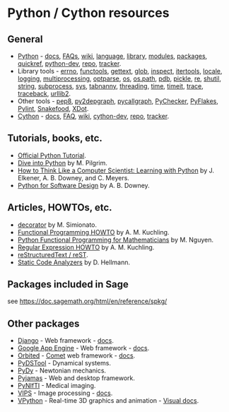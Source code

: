 

# Python / Cython resources


## General

* <a class="http" href="http://www.python.org">Python</a> - <a class="http" href="http://docs.python.org">docs</a>, <a class="http" href="http://www.python.org/doc/faq/">FAQs</a>, <a class="http" href="http://wiki.python.org/moin/">wiki</a>, <a class="http" href="http://docs.python.org/reference/">language</a>, <a class="http" href="http://docs.python.org/library/">library</a>, <a class="http" href="http://docs.python.org/modindex.html">modules</a>, <a class="http" href="http://pypi.python.org/pypi">packages</a>, <a class="http" href="http://rgruet.free.fr/#QuickRef">quickref</a>, <a class="http" href="http://dir.gmane.org/gmane.comp.python.devel">python-dev</a>, <a class="http" href="http://svn.python.org/view/">repo</a>, <a class="http" href="http://bugs.python.org/">tracker</a>. 
* Library tools - <a class="http" href="http://docs.python.org/library/errno.html">errno</a>, <a class="http" href="http://docs.python.org/library/functools.html">functools</a>, <a class="http" href="http://docs.python.org/library/gettext.html">gettext</a>, <a class="http" href="http://docs.python.org/library/glob.html">glob</a>, <a class="http" href="http://docs.python.org/library/inspect.html">inspect</a>, <a class="http" href="http://docs.python.org/library/itertools.html">itertools</a>, <a class="http" href="http://docs.python.org/library/locale.html">locale</a>, <a class="http" href="http://docs.python.org/library/logging.html">logging</a>, <a class="http" href="http://docs.python.org/library/multiprocessing.html">multiprocessing</a>, <a class="http" href="http://docs.python.org/library/optparse.html">optparse</a>, <a class="http" href="http://docs.python.org/library/os.html">os</a>, <a class="http" href="http://docs.python.org/library/os.path.html">os.path</a>, <a class="http" href="http://docs.python.org/library/pdb.html">pdb</a>, <a class="http" href="http://docs.python.org/library/pickle.html">pickle</a>, <a class="http" href="http://docs.python.org/library/re.html">re</a>, <a class="http" href="http://docs.python.org/library/shutil.html">shutil</a>, <a class="http" href="http://docs.python.org/library/string.html">string</a>, <a class="http" href="http://docs.python.org/library/subprocess.html">subprocess</a>, <a class="http" href="http://docs.python.org/library/sys.html">sys</a>, <a class="http" href="http://docs.python.org/library/tabnanny.html">tabnanny</a>, <a class="http" href="http://docs.python.org/library/threading.html">threading</a>, <a class="http" href="http://docs.python.org/library/time.html">time</a>, <a class="http" href="http://docs.python.org/library/timeit.html">timeit</a>, <a class="http" href="http://docs.python.org/library/trace.html">trace</a>, <a class="http" href="http://docs.python.org/library/traceback.html">traceback</a>, <a class="http" href="http://docs.python.org/library/urllib2.html">urllib2</a>. 
* Other tools - <a class="http" href="http://pypi.python.org/pypi/pep8/">pep8</a>, <a class="http" href="http://www.tarind.com/depgraph.html">py2depgraph</a>, <a class="http" href="http://pycallgraph.slowchop.com/">pycallgraph</a>, <a class="http" href="http://pychecker.sourceforge.net/">PyChecker</a>, <a class="http" href="http://divmod.org/trac/wiki/DivmodPyflakes">PyFlakes</a>, <a class="http" href="http://www.logilab.org/project/pylint">Pylint</a>, <a class="http" href="http://furius.ca/snakefood/">Snakefood</a>, <a class="http" href="http://code.google.com/p/jrfonseca/wiki/XDot">XDot</a>. 
* <a class="http" href="http://www.cython.org/">Cython</a> - <a class="http" href="http://docs.cython.org/">docs</a>, <a class="http" href="http://wiki.cython.org/FAQ">FAQ</a>, <a class="http" href="http://wiki.cython.org/">wiki</a>, <a class="http" href="http://dir.gmane.org/gmane.comp.python.cython.devel">cython-dev</a>, <a class="http" href="http://hg.cython.org/">repo</a>, <a class="http" href="http://trac.cython.org/cython_trac/">tracker</a>. 

## Tutorials, books, etc.

* <a class="http" href="http://docs.python.org/tutorial/">Official Python Tutorial</a>. 
* <a class="http" href="http://diveintopython.org/">Dive into Python</a> by M. Pilgrim. 
* <a class="http" href="http://openbookproject.net/thinkCSpy/">How to Think Like a Computer Scientist: Learning with Python</a> by J. Elkener, A. B. Downey, and C. Meyers. 
* <a class="http" href="http://www.greenteapress.com/thinkpython/">Python for Software Design</a> by A. B. Downey. 

## Articles, HOWTOs, etc.

* <a class="http" href="http://pypi.python.org/pypi/decorator/3.0.1">decorator</a> by M. Simionato. 
* <a class="http" href="http://docs.python.org/howto/functional.html">Functional Programming HOWTO</a> by A. M. Kuchling. 
* <a class="http" href="http://wiki.sagemath.org/devel/FunctionalProgramming">Python Functional Programming for Mathematicians</a> by M. Nguyen. 
* <a class="http" href="http://docs.python.org/howto/regex.html">Regular Expression HOWTO</a> by A. M. Kuchling. 
* <a class="http" href="http://docutils.sourceforge.net/rst.html">reStructuredText / reST</a>. 
* <a class="http" href="http://www.doughellmann.com/articles/CompletelyDifferent-2008-03-linters/index.html">Static Code Analyzers</a> by D. Hellmann. 

## Packages included in Sage

see <a href="https://doc.sagemath.org/html/en/reference/spkg/">https://doc.sagemath.org/html/en/reference/spkg/</a> 


## Other packages

* <a class="http" href="http://www.djangoproject.com/">Django</a> - Web framework - <a class="http" href="http://docs.djangoproject.com/en/dev/">docs</a>. 
* <a class="http" href="http://code.google.com/appengine/">Google App Engine</a> - Web framework - <a class="http" href="http://code.google.com/appengine/docs/python/overview.html">docs</a>. 
* <a class="http" href="http://orbited.org/">Orbited</a> - <a class="http" href="http://en.wikipedia.org/wiki/Comet_%28programming%29">Comet</a> web framework - <a class="http" href="http://orbited.org/wiki/Documentation">docs</a>. 
* <a class="http" href="http://www.cam.cornell.edu/~rclewley/cgi-bin/moin.cgi/">PyDSTool</a> - Dynamical systems. 
* <a class="http" href="http://www.pydy.org/">PyDy</a> - Newtonian mechanics. 
* <a class="http" href="http://pyjs.org/">Pyjamas</a> - Web and desktop framework. 
* <a class="http" href="http://niftilib.sourceforge.net/pynifti/">PyNIfTI</a> - Medical imaging. 
* <a class="http" href="http://www.vips.ecs.soton.ac.uk/index.php?title=VIPS">VIPS</a> - Image processing - <a class="http" href="http://www.vips.ecs.soton.ac.uk/index.php?title=Documentation">docs</a>. 
* <a class="http" href="http://vpython.org/">VPython</a> - Real-time 3D graphics and animation - <a class="http" href="http://vpython.org/contents/docs/visual/index.html">Visual docs</a>. 